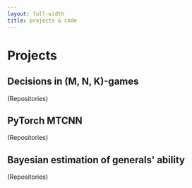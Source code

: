 ```yaml
---
layout: full-width
title: projects & code
---
```


# Projects
## Decisions in (M, N, K)-games
(Repositories)

## PyTorch MTCNN
(Repositories)

## Bayesian estimation of generals' ability
(Repositories)
